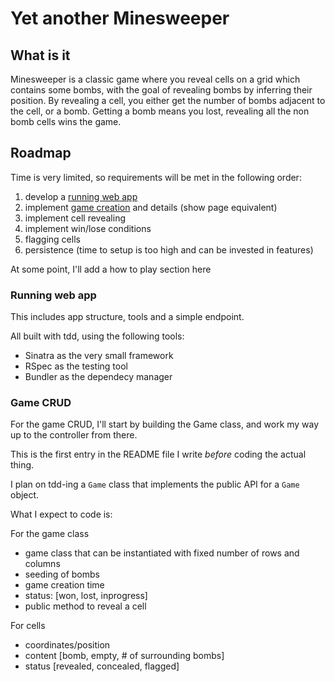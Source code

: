 # Yet another Minesweeper

## What is it

Minesweeper is a classic game where you reveal cells on a grid which contains some bombs, with the goal of
revealing bombs by inferring their position. By revealing a cell, you either get the number of bombs adjacent to the
cell, or a bomb. Getting a bomb means you lost, revealing all the non bomb cells wins the game.

## Roadmap

Time is very limited, so requirements will be met in the following order:

1. develop a [running web app](#running-web-app)
2. implement [game creation](#game-crud) and details (show page equivalent)
3. implement cell revealing
4. implement win/lose conditions
5. flagging cells
6. persistence (time to setup is too high and can be invested in features)

At some point, I'll add a how to play section here

### Running web app

This includes app structure, tools and a simple endpoint.

All built with tdd, using the following tools:

* Sinatra as the very small framework
* RSpec as the testing tool
* Bundler as the dependecy manager

### Game CRUD

For the game CRUD, I'll start by building the Game class, and work my way up to the controller from there. 

This is the first entry in the README file I write _before_ coding the actual thing.

I plan on tdd-ing a `Game` class that implements the public API for a `Game` object.

What I expect to code is:

For the game class

* game class that can be instantiated with fixed number of rows and columns
* seeding of bombs
* game creation time
* status: [won, lost, inprogress]
* public method to reveal a cell

For cells

* coordinates/position
* content [bomb, empty, # of surrounding bombs]
* status [revealed, concealed, flagged]


